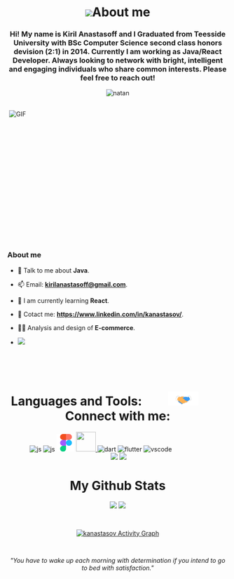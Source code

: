 

<h1 align="center"><img src="https://raw.githubusercontent.com/MartinHeinz/MartinHeinz/master/wave.gif" width="30px">About me</h1>


<h3 align="center">Hi! My name is Kiril Anastasoff and I Graduated from Teesside University with BSc Computer Science second class honors devision (2:1) in 2014. 
Currently I am working as Java/React Developer. Always looking to network with bright, intelligent and engaging individuals who share common interests. Please feel free to reach out! </h3>
<p align="center"> <img src="https://komarev.com/ghpvc/?username=kanastasov&label=Profile%20views&color=0e75b6&style=flat" alt="natan" /> </p>


<br/>
  <img align="right" alt="GIF" src="https://github.com/abhisheknaiidu/abhisheknaiidu/blob/master/code.gif?raw=true" width="500" height="320" />
  
   <h3> About me </h3>

- 💬 Talk to me about **Java**.

- 📫 Email: **kirilanastasoff@gmail.com**.

- 🔭 I am currently learning **React**.

- 🌳 Cotact me: **https://www.linkedin.com/in/kanastasov/**.

- 👨‍🎓 Analysis and design of **E-commerce**.

- <a href = "https://www.codewars.com/users/kanastasov/"><img src="https://www.codewars.com/users/kanastasov/badges/large"/></a>

<br/>
<br/>
<br/>

<h1 align="center"> Languages and Tools:&nbsp;&nbsp;&nbsp;&nbsp;&nbsp;&nbsp;&nbsp;&nbsp; <img src="https://github.com/macagua/macagua/blob/master/assets/img/icons/handshake.gif" height="32px" alt="Connect with me" /> &nbsp;&nbsp;&nbsp;&nbsp;&nbsp;&nbsp;&nbsp;&nbsp; Connect with me: </h1>

<div>
  &nbsp;&nbsp;&nbsp;&nbsp;&nbsp;&nbsp;&nbsp;&nbsp;&nbsp;&nbsp;&nbsp;&nbsp;
  <img src="https://cdn.jsdelivr.net/gh/devicons/devicon/icons/java/java-original.svg" alt="js" width="40" height="40" />
 <img src="https://cdn.jsdelivr.net/gh/devicons/devicon/icons/javascript/javascript-original.svg" alt="js" width="40" height="40"/>
<img src="https://raw.githubusercontent.com/devicons/devicon/master/icons/figma/figma-original.svg" alt="javascript" width="40" height="40"/>
<a href="https://git-scm.com/" target="_blank"> <img src="https://img.icons8.com/color/48/000000/git.png" width="45" height="45"/> </a>
<img src="https://cdn.jsdelivr.net/gh/devicons/devicon/icons/dart/dart-original.svg" alt="dart" width="40" height="40"/>
<img src="https://cdn.jsdelivr.net/gh/devicons/devicon/icons/flutter/flutter-original.svg" alt="flutter" width="40" height="40"/>
<img src="https://cdn.jsdelivr.net/gh/devicons/devicon/icons/vscode/vscode-original.svg" alt="vscode" width="40" height="40"/> 
&nbsp;&nbsp;&nbsp;&nbsp;&nbsp;&nbsp;&nbsp;&nbsp;&nbsp;&nbsp;&nbsp;&nbsp;&nbsp;&nbsp;&nbsp;&nbsp;&nbsp;&nbsp;&nbsp;&nbsp;&nbsp;&nbsp;&nbsp;&nbsp;&nbsp;&nbsp;&nbsp;&nbsp;&nbsp;&nbsp;&nbsp;&nbsp;&nbsp;&nbsp;&nbsp;&nbsp;&nbsp;&nbsp;&nbsp;&nbsp;&nbsp;&nbsp;&nbsp;&nbsp;&nbsp;&nbsp;&nbsp;&nbsp;&nbsp;&nbsp;&nbsp;&nbsp;&nbsp;&nbsp;&nbsp;&nbsp;&nbsp;&nbsp;&nbsp;
<a href = "https://www.linkedin.com/in/kanastasov/"><img src="https://img.icons8.com/fluent/48/000000/linkedin.png"/></a>
<a href = "https://www.facebook.com/kiril.anastasoff.77/"><img src="https://img.icons8.com/fluent/48/000000/facebook.png"/></a>

<br/>

<h1 align="center"> My Github Stats </h1>
  
  <p align="center"><img height="180em" src="https://github-readme-stats.vercel.app/api?username=kanastasov&show_icons=true&theme=dark&include_all_commits=true&count_private=true"/>
  <img height="180em" src="https://github-readme-stats.vercel.app/api/top-langs/?username=kanastasov&layout=compact&langs_count=7&theme=dark"/>
  </p>
  <br/>
  
  <p align="center">
<a href="https://github.com/kanastasov/github-readme-activity-graph"><img alt="kanastasov Activity Graph" src="https://activity-graph.herokuapp.com/graph?username=kanastasov&bg_color=0D1117&color=5BCDEC&line=5BCDEC&point=FFFFFF&hide_border=true" /></a>
</p>
  <br/>
 
 
 
 <p align="center" dir="auto"> <i>"You have to wake up each morning with determination if you intend to go to bed with satisfaction."</i> </p>




